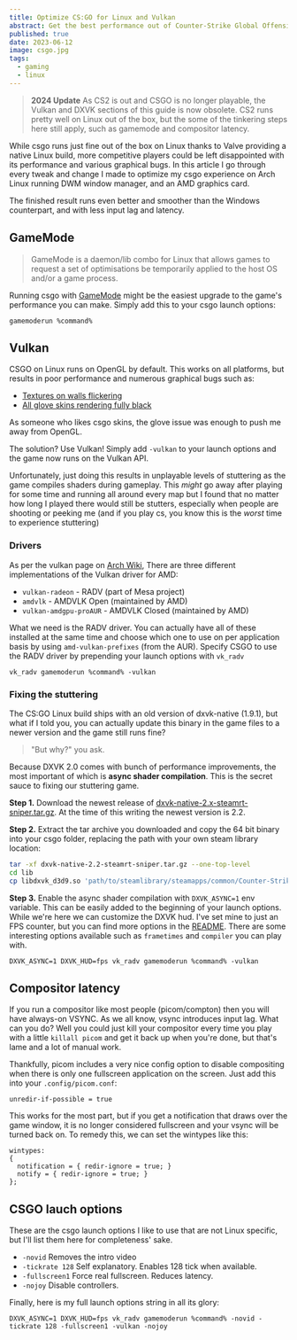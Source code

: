```yaml
---
title: Optimize CS:GO for Linux and Vulkan
abstract: Get the best performance out of Counter-Strike Global Offensive on your Linux pc.
published: true
date: 2023-06-12
image: csgo.jpg
tags:
  - gaming
  - linux
---
```


> **2024 Update**
> As CS2 is out and CSGO is no longer playable, the Vulkan and DXVK sections of this guide is now obsolete. CS2 runs pretty well on Linux out of the box, but the some of the tinkering steps here still apply, such as gamemode and compositor latency.

While csgo runs just fine out of the box on Linux thanks to Valve providing a native Linux build, more competitive players could be left disappointed with its performance and various graphical bugs. In this article I go through every tweak and change I made to optimize my csgo experience on Arch Linux running DWM window manager, and an AMD graphics card.

The finished result runs even better and smoother than the Windows counterpart, and with less input lag and latency.

## GameMode

> GameMode is a daemon/lib combo for Linux that allows games to request a set of optimisations be temporarily applied to the host OS and/or a game process.

Running csgo with [GameMode](https://github.com/FeralInteractive/gamemode) might be the easiest upgrade to the game's performance you can make. Simply add this to your csgo launch options:

```
gamemoderun %command%
```

## Vulkan

CSGO on Linux runs on OpenGL by default. This works on all platforms, but results in poor performance and numerous graphical bugs such as:

- [Textures on walls flickering](https://github.com/ValveSoftware/csgo-osx-linux/issues/3168)
- [All glove skins rendering fully black](https://github.com/ValveSoftware/csgo-osx-linux/issues/2102)

As someone who likes csgo skins, the glove issue was enough to push me away from OpenGL.

The solution? Use Vulkan! Simply add `-vulkan` to your launch options and the game now runs on the Vulkan API.

Unfortunately, just doing this results in unplayable levels of stuttering as the game compiles shaders during gameplay. This _might_ go away after playing for some time and running all around every map but I found that no matter how long I played there would still be stutters, especially when people are shooting or peeking me (and if you play cs, you know this is the _worst_ time to experience stuttering)

### Drivers

As per the vulkan page on [Arch Wiki](https://wiki.archlinux.org/title/Vulkan), There are three different implementations of the Vulkan driver for AMD:

- `vulkan-radeon` - RADV (part of Mesa project)
- `amdvlk` - AMDVLK Open (maintained by AMD)
- `vulkan-amdgpu-proAUR` - AMDVLK Closed (maintained by AMD)

What we need is the RADV driver. You can actually have all of these installed at the same time and choose which one to use on per application basis by using `amd-vulkan-prefixes` (from the AUR). Specify CSGO to use the RADV driver by prepending your launch options with `vk_radv`

```
vk_radv gamemoderun %command% -vulkan
```

### Fixing the stuttering

The CS:GO Linux build ships with an old version of dxvk-native (1.9.1), but what if I told you, you can actually update this binary in the game files to a newer version and the game still runs fine?

> "But why?" you ask.

Because DXVK 2.0 comes with bunch of performance improvements, the most important of which is **async shader compilation**. This is the secret sauce to fixing our stuttering game.

**Step 1.** Download the newest release of [dxvk-native-2.x-steamrt-sniper.tar.gz](https://github.com/doitsujin/dxvk/releases). At the time of this writing the newest version is 2.2.

**Step 2.** Extract the tar archive you downloaded and copy the 64 bit binary into your csgo folder, replacing the path with your own steam library location:

```sh
tar -xf dxvk-native-2.2-steamrt-sniper.tar.gz --one-top-level
cd lib
cp libdxvk_d3d9.so 'path/to/steamlibrary/steamapps/common/Counter-Strike Global Offensive/bin/linux64/'
```

**Step 3.** Enable the async shader compilation with `DXVK_ASYNC=1` env variable. This can be easily added to the beginning of your launch options. While we're here we can customize the DXVK hud. I've set mine to just an FPS counter, but you can find more options in the [README](https://github.com/doitsujin/dxvk#hud). There are some interesting options available such as `frametimes` and `compiler` you can play with.

```
DXVK_ASYNC=1 DXVK_HUD=fps vk_radv gamemoderun %command% -vulkan
```

## Compositor latency

If you run a compositor like most people (picom/compton) then you will have always-on VSYNC. As we all know, vsync introduces input lag. What can you do? Well you could just kill your compositor every time you play with a little `killall picom` and get it back up when you're done, but that's lame and a lot of manual work.

Thankfully, picom includes a very nice config option to disable compositing when there is only one fullscreen application on the screen. Just add this into your `.config/picom.conf`:

```
unredir-if-possible = true
```

This works for the most part, but if you get a notification that draws over the game window, it is no longer considered fullscreen and your vsync will be turned back on. To remedy this, we can set the wintypes like this:

```
wintypes:
{
  notification = { redir-ignore = true; }
  notify = { redir-ignore = true; }
};
```

## CSGO lauch options

These are the csgo launch options I like to use that are not Linux specific, but I'll list them here for completeness' sake.

- `-novid` Removes the intro video
- `-tickrate 128` Self explanatory. Enables 128 tick when available.
- `-fullscreen1` Force real fullscreen. Reduces latency.
- `-nojoy` Disable controllers.

Finally, here is my full launch options string in all its glory:

```
DXVK_ASYNC=1 DXVK_HUD=fps vk_radv gamemoderun %command% -novid -tickrate 128 -fullscreen1 -vulkan -nojoy
```

